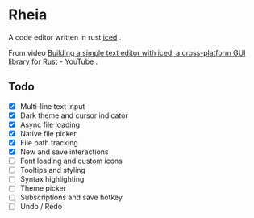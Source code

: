 # Rheia

A code editor written in rust [iced](https://iced.rs/) .

From video [Building a simple text editor with iced, a cross-platform GUI library for Rust - YouTube](https://www.youtube.com/watch) .


## Todo

- [x] Multi-line text input
- [x] Dark theme and cursor indicator
- [x] Async file loading
- [x] Native file picker
- [x] File path tracking
- [x] New and save interactions
- [ ] Font loading and custom icons
- [ ] Tooltips and styling
- [ ] Syntax highlighting
- [ ] Theme picker
- [ ] Subscriptions and save hotkey
- [ ] Undo / Redo